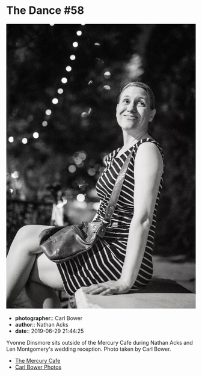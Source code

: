 # The Dance #58

![Yvonne Dinsmore sits outside of the Mercury Cafe](assets/2019-06-29-set-4-the-dance-58.webp)

* **photographer**:: Carl Bower  
* **author**:: Nathan Acks  
* **date**:: 2019-06-29 21:44:25

Yvonne Dinsmore sits outside of the Mercury Cafe during Nathan Acks and Len Montgomery's wedding reception. Photo taken by Carl Bower.

* [The Mercury Cafe](http://mercurycafe.com)
* [Carl Bower Photos](https://carlbowerphotos.com)
